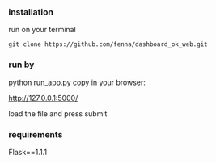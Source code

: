 ### installation
run on your terminal

  `git clone https://github.com/fenna/dashboard_ok_web.git`

### run by
python run_app.py
copy in your browser:

  http://127.0.0.1:5000/

load the file and press submit

### requirements
Flask==1.1.1
